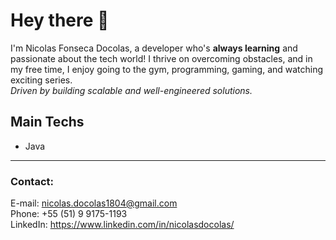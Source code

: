 # Hey there 👋
I'm Nicolas Fonseca Docolas, a developer who's **always learning** and passionate about the tech world!
I thrive on overcoming obstacles, and in my free time, I enjoy going to the gym, programming, gaming, and watching exciting series. 
<br>*Driven by building scalable and well-engineered solutions.*

## Main Techs
- Java
  
<hr />

### Contact: 
E-mail: nicolas.docolas1804@gmail.com<br>
Phone: +55 (51) 9 9175-1193<br>
LinkedIn: https://www.linkedin.com/in/nicolasdocolas/
